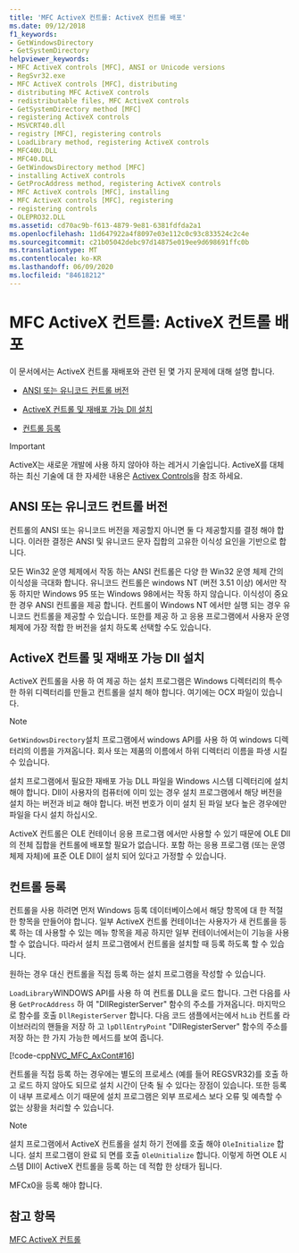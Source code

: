 ```yaml
---
title: 'MFC ActiveX 컨트롤: ActiveX 컨트롤 배포'
ms.date: 09/12/2018
f1_keywords:
- GetWindowsDirectory
- GetSystemDirectory
helpviewer_keywords:
- MFC ActiveX controls [MFC], ANSI or Unicode versions
- RegSvr32.exe
- MFC ActiveX controls [MFC], distributing
- distributing MFC ActiveX controls
- redistributable files, MFC ActiveX controls
- GetSystemDirectory method [MFC]
- registering ActiveX controls
- MSVCRT40.dll
- registry [MFC], registering controls
- LoadLibrary method, registering ActiveX controls
- MFC40U.DLL
- MFC40.DLL
- GetWindowsDirectory method [MFC]
- installing ActiveX controls
- GetProcAddress method, registering ActiveX controls
- MFC ActiveX controls [MFC], installing
- MFC ActiveX controls [MFC], registering
- registering controls
- OLEPRO32.DLL
ms.assetid: cd70ac9b-f613-4879-9e81-6381fdfda2a1
ms.openlocfilehash: 11d647922a4f8097e03e112c0c93c833524c2c4e
ms.sourcegitcommit: c21b05042debc97d14875e019ee9d698691ffc0b
ms.translationtype: MT
ms.contentlocale: ko-KR
ms.lasthandoff: 06/09/2020
ms.locfileid: "84618212"
---
```

# <a name="mfc-activex-controls-distributing-activex-controls"></a>MFC ActiveX 컨트롤: ActiveX 컨트롤 배포

이 문서에서는 ActiveX 컨트롤 재배포와 관련 된 몇 가지 문제에 대해 설명 합니다.

- [ANSI 또는 유니코드 컨트롤 버전](#_core_ansi_or_unicode_control_versions)

- [ActiveX 컨트롤 및 재배포 가능 Dll 설치](#_core_installing_activex_controls_and_redistributable_dlls)

- [컨트롤 등록](#_core_registering_controls)

>[!IMPORTANT]
> ActiveX는 새로운 개발에 사용 하지 않아야 하는 레거시 기술입니다. ActiveX를 대체 하는 최신 기술에 대 한 자세한 내용은 [Activex Controls](activex-controls.md)을 참조 하세요.

## <a name="ansi-or-unicode-control-versions"></a><a name="_core_ansi_or_unicode_control_versions"></a>ANSI 또는 유니코드 컨트롤 버전

컨트롤의 ANSI 또는 유니코드 버전을 제공할지 아니면 둘 다 제공할지를 결정 해야 합니다. 이러한 결정은 ANSI 및 유니코드 문자 집합의 고유한 이식성 요인을 기반으로 합니다.

모든 Win32 운영 체제에서 작동 하는 ANSI 컨트롤은 다양 한 Win32 운영 체제 간의 이식성을 극대화 합니다. 유니코드 컨트롤은 windows NT (버전 3.51 이상) 에서만 작동 하지만 Windows 95 또는 Windows 98에서는 작동 하지 않습니다. 이식성이 중요 한 경우 ANSI 컨트롤을 제공 합니다. 컨트롤이 Windows NT 에서만 실행 되는 경우 유니코드 컨트롤을 제공할 수 있습니다. 또한를 제공 하 고 응용 프로그램에서 사용자 운영 체제에 가장 적합 한 버전을 설치 하도록 선택할 수도 있습니다.

## <a name="installing-activex-controls-and-redistributable-dlls"></a><a name="_core_installing_activex_controls_and_redistributable_dlls"></a>ActiveX 컨트롤 및 재배포 가능 Dll 설치

ActiveX 컨트롤을 사용 하 여 제공 하는 설치 프로그램은 Windows 디렉터리의 특수 한 하위 디렉터리를 만들고 컨트롤을 설치 해야 합니다. 여기에는 OCX 파일이 있습니다.

> [!NOTE]
> `GetWindowsDirectory`설치 프로그램에서 windows API를 사용 하 여 windows 디렉터리의 이름을 가져옵니다. 회사 또는 제품의 이름에서 하위 디렉터리 이름을 파생 시킬 수 있습니다.

설치 프로그램에서 필요한 재배포 가능 DLL 파일을 Windows 시스템 디렉터리에 설치 해야 합니다. Dll이 사용자의 컴퓨터에 이미 있는 경우 설치 프로그램에서 해당 버전을 설치 하는 버전과 비교 해야 합니다. 버전 번호가 이미 설치 된 파일 보다 높은 경우에만 파일을 다시 설치 하십시오.

ActiveX 컨트롤은 OLE 컨테이너 응용 프로그램 에서만 사용할 수 있기 때문에 OLE Dll의 전체 집합을 컨트롤에 배포할 필요가 없습니다. 포함 하는 응용 프로그램 (또는 운영 체제 자체)에 표준 OLE Dll이 설치 되어 있다고 가정할 수 있습니다.

## <a name="registering-controls"></a><a name="_core_registering_controls"></a>컨트롤 등록

컨트롤을 사용 하려면 먼저 Windows 등록 데이터베이스에서 해당 항목에 대 한 적절 한 항목을 만들어야 합니다. 일부 ActiveX 컨트롤 컨테이너는 사용자가 새 컨트롤을 등록 하는 데 사용할 수 있는 메뉴 항목을 제공 하지만 일부 컨테이너에서는이 기능을 사용할 수 없습니다. 따라서 설치 프로그램에서 컨트롤을 설치할 때 등록 하도록 할 수 있습니다.

원하는 경우 대신 컨트롤을 직접 등록 하는 설치 프로그램을 작성할 수 있습니다.

`LoadLibrary`WINDOWS API를 사용 하 여 컨트롤 DLL을 로드 합니다. 그런 다음를 사용 `GetProcAddress` 하 여 "DllRegisterServer" 함수의 주소를 가져옵니다. 마지막으로 함수를 호출 `DllRegisterServer` 합니다. 다음 코드 샘플에서는에서 `hLib` 컨트롤 라이브러리의 핸들을 저장 하 고 `lpDllEntryPoint` "DllRegisterServer" 함수의 주소를 저장 하는 한 가지 가능한 메서드를 보여 줍니다.

[!code-cpp[NVC_MFC_AxCont#16](codesnippet/cpp/mfc-activex-controls-distributing-activex-controls_1.cpp)]

컨트롤을 직접 등록 하는 경우에는 별도의 프로세스 (예를 들어 REGSVR32)를 호출 하 고 로드 하지 않아도 되므로 설치 시간이 단축 될 수 있다는 장점이 있습니다. 또한 등록이 내부 프로세스 이기 때문에 설치 프로그램은 외부 프로세스 보다 오류 및 예측할 수 없는 상황을 처리할 수 있습니다.

> [!NOTE]
> 설치 프로그램에서 ActiveX 컨트롤을 설치 하기 전에를 호출 해야 `OleInitialize` 합니다. 설치 프로그램이 완료 되 면를 호출 `OleUnitialize` 합니다. 이렇게 하면 OLE 시스템 Dll이 ActiveX 컨트롤을 등록 하는 데 적합 한 상태가 됩니다.

MFCx0을 등록 해야 합니다.

## <a name="see-also"></a>참고 항목

[MFC ActiveX 컨트롤](mfc-activex-controls.md)
